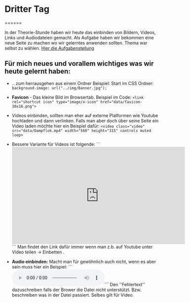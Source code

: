 # Dritter Tag
======

In der Theorie-Stunde haben wir heute das einbinden von Bildern, Videos, Links und Audiodateien gemacht.
Als Aufgabe haben wir bekommen eine neue Seite zu machen wo wir gelerntes anwenden sollten.
Thema war selbst zu wählen.
[Hier die Aufgabenstellung](https://github.com/CODERS-BAY/web-ubung-3-Bruckii18)


## Für mich neues und vorallem **wichtiges** was wir heute gelernt haben:
- .. zum herrausgehen aus einem Ordner
	Beispiel: Start im CSS Ordner:
	```background-image: url("../img/Banner.jpg");```

- **Favicon** - Das kleine Bild im Browsertab.
	Beispiel im Code:
	```<link rel="shortcut icon" type="image/x-icon" href="data/favicon-16x16.png">```
- Videos einbinden, sollten man eher auf externe Platformen wie Youtube hochladen und dann verlinken.
	Falls man aber doch über seine Seite ein Video laden möchte hier ein Beispiel dafür:
	```<video class="video" src="data/Dampflok.mp4" width="560" height="315" controls muted loop>```
- Bessere Variante für Videos ist folgende: 
	´´´<iframe class="video" width="560" height="315" src="https://www.youtube.com/embed/oVjmSTKayGo" frameborder="0"
                    allow="accelerometer; autoplay; encrypted-media; gyroscope; picture-in-picture"
                    allowfullscreen></iframe>´´´
	Man findet den Link dafür immer wenn man z.b. auf Youtube unter Video teilen -> Einbetten .
- **Audio einbinden:** Macht man für gewöhnlich auch nicht, wenn es aber sein muss hier ein Beispiel:
	´´´<audio id="audio_with-controls" controls src="data/Tonleiter.mp3" type="audio/mp3">
                Ihr Browser kann diese Audiodatei nicht wiedergeben.<br />
                Es enthält eine Tonleiter vom Losfahren eines Taurus-Zuges.
            </audio>´´´
	Den ''Fehlertext'' dazuschreiben falls der Brower die Datei nicht unterstützt.
	Bzw. beschreiben was in der Datei passiert. Selbes gilt für Video.
